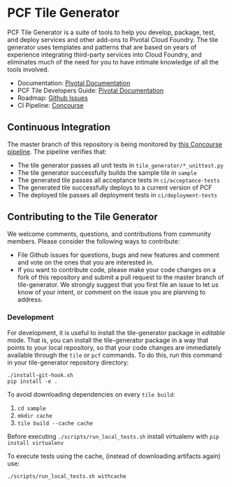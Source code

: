 # PCF Tile Generator

PCF Tile Generator is a suite of tools to help you develop, package, test,
and deploy services and other add-ons to Pivotal Cloud Foundry. The tile generator
uses templates and patterns that are based on years of experience integrating
third-party services into Cloud Foundry, and eliminates much of the need for
you to have intimate knowledge of all the tools involved.

- Documentation: [Pivotal Documentation](http://docs.pivotal.io/tiledev/tile-generator.html)
- PCF Tile Developers Guide: [Pivotal Documentation](http://docs.pivotal.io/tiledev/index.html)
- Roadmap: [Github Issues](https://github.com/cf-platform-eng/tile-generator/issues)
- CI Pipeline: [Concourse](https://hush-house.pivotal.io/teams/PE/pipelines/tile-generator)

## Continuous Integration

The master branch of this repository is being monitored by
[this Concourse pipeline](https://hush-house.pivotal.io/teams/PE/pipelines/tile-generator).
The pipeline verifies that:

- The tile generator passes all unit tests in `tile_generator/*_unittest.py`
- The tile generator successfully builds the sample tile in `sample`
- The generated tile passes all acceptance tests in `ci/acceptance-tests`
- The generated tile successfully deploys to a current version of PCF
- The deployed tile passes all deployment tests in `ci/deployment-tests`

## Contributing to the Tile Generator

We welcome comments, questions, and contributions from community members. Please consider
the following ways to contribute:

- File Github issues for questions, bugs and new features and comment and vote on the ones that you are interested in.
- If you want to contribute code, please make your code changes on a fork of this repository and submit a
pull request to the master branch of tile-generator. We strongly suggest that you first file an issue to
let us know of your intent, or comment on the issue you are planning to address.

### Development

For development, it is useful to install the tile-generator package in
*editable* mode. That is, you can install the tile-generator package
in a way that points to your local repository, so that your code
changes are immediately available through the `tile` or `pcf`
commands. To do this, run this command in your tile-generator
repository directory:

```
./install-git-hook.sh
pip install -e .
```

To avoid downloading dependencies on every `tile build`:
1. `cd sample`
2. `mkdir cache`
3. `tile build --cache cache`

Before executing `./scripts/run_local_tests.sh` install virtualenv with `pip install virtualenv`

To execute tests using the cache, (instead of downloading artifacts again) use: 

`./scripts/run_local_tests.sh withcache`

